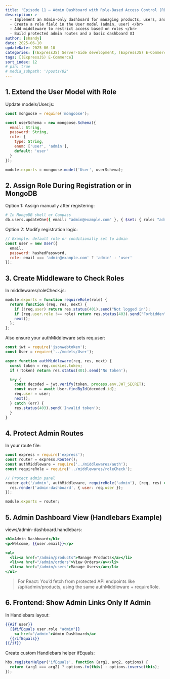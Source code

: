 ```yaml
---
title: 'Episode 11 – Admin Dashboard with Role-Based Access Control (RBAC)'
description: >-
  - Implement an Admin-only dashboard for managing products, users, and orders </br>
  - Create a role field in the User model (admin, user) </br>
  - Add middleware to restrict access based on roles </br>
  - Build protected admin routes and a basic dashboard UI
author: [shandy]
date: 2025-06-10
updateDate: 2025-06-10
categories: [(ExpressJS) Server-Side development, (ExpressJS) E-Commerce]
tags: [(ExpressJS) E-Commerce]
sort_index: 12
# pin: true
# media_subpath: '/posts/02'
---
```


## 1. Extend the User Model with Role
Update models/User.js:

```js
const mongoose = require('mongoose');

const userSchema = new mongoose.Schema({
  email: String,
  password: String,
  role: {
    type: String,
    enum: ['user', 'admin'],
    default: 'user'
  }
});

module.exports = mongoose.model('User', userSchema);
```
## 2. Assign Role During Registration or in MongoDB
Option 1: Assign manually after registering:
```bash
# In MongoDB shell or Compass
db.users.updateOne({ email: "admin@example.com" }, { $set: { role: "admin" } })
```

Option 2: Modify registration logic:
```js
// Example: default role or conditionally set to admin
const user = new User({
  email,
  password: hashedPassword,
  role: email === 'admin@example.com' ? 'admin' : 'user'
});
```

## 3. Create Middleware to Check Roles
In middlewares/roleCheck.js:
```js
module.exports = function requireRole(role) {
  return function (req, res, next) {
    if (!req.user) return res.status(401).send("Not logged in");
    if (req.user.role !== role) return res.status(403).send("Forbidden");
    next();
  };
};
```

Also ensure your authMiddleware sets req.user:
```js
const jwt = require('jsonwebtoken');
const User = require('../models/User');

async function authMiddleware(req, res, next) {
  const token = req.cookies.token;
  if (!token) return res.status(401).send('No token');

  try {
    const decoded = jwt.verify(token, process.env.JWT_SECRET);
    const user = await User.findById(decoded.id);
    req.user = user;
    next();
  } catch (err) {
    res.status(403).send('Invalid token');
  }
}
```

## 4. Protect Admin Routes
In your route file:

```js
const express = require('express');
const router = express.Router();
const authMiddleware = require('../middlewares/auth');
const requireRole = require('../middlewares/roleCheck');

// Protect admin panel
router.get('/admin', authMiddleware, requireRole('admin'), (req, res) => {
  res.render('admin-dashboard', { user: req.user });
});

module.exports = router;
```

## 5. Admin Dashboard View (Handlebars Example)
views/admin-dashboard.handlebars:

```hbs
<h1>Admin Dashboard</h1>
<p>Welcome, {{user.email}}</p>

<ul>
  <li><a href="/admin/products">Manage Products</a></li>
  <li><a href="/admin/orders">View Orders</a></li>
  <li><a href="/admin/users">Manage Users</a></li>
</ul>
```
> For React: You’d fetch from protected API endpoints like /api/admin/products, using the same authMiddleware + requireRole.

## 6. Frontend: Show Admin Links Only If Admin
In Handlebars layout:

```hbs
{{#if user}}
  {{#ifEquals user.role "admin"}}
    <a href="/admin">Admin Dashboard</a>
  {{/ifEquals}}
{{/if}}
```
Create custom Handlebars helper ifEquals:

```js
hbs.registerHelper('ifEquals', function (arg1, arg2, options) {
  return (arg1 === arg2) ? options.fn(this) : options.inverse(this);
});
```